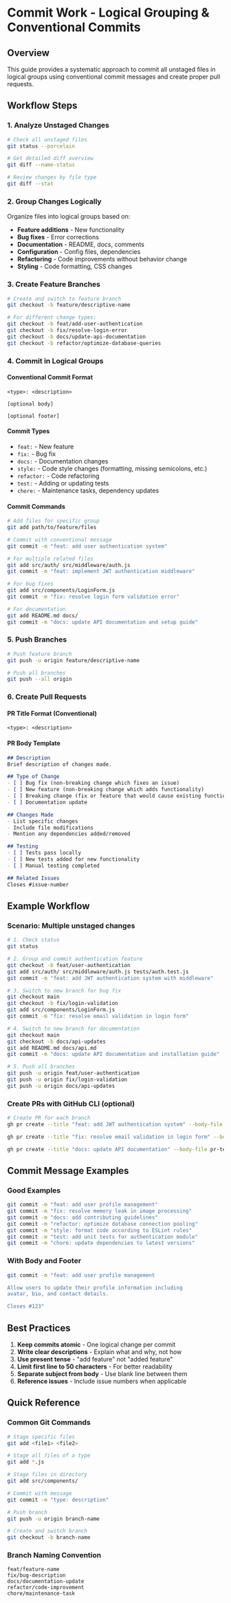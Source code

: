 # Commit Work - Logical Grouping & Conventional Commits

## Overview

This guide provides a systematic approach to commit all unstaged files in logical groups using conventional commit messages and create proper pull requests.

## Workflow Steps

### 1. Analyze Unstaged Changes

```bash
# Check all unstaged files
git status --porcelain

# Get detailed diff overview
git diff --name-status

# Review changes by file type
git diff --stat
```

### 2. Group Changes Logically

Organize files into logical groups based on:
- **Feature additions** - New functionality
- **Bug fixes** - Error corrections
- **Documentation** - README, docs, comments
- **Configuration** - Config files, dependencies
- **Refactoring** - Code improvements without behavior change
- **Styling** - Code formatting, CSS changes

### 3. Create Feature Branches

```bash
# Create and switch to feature branch
git checkout -b feature/descriptive-name

# For different change types:
git checkout -b feat/add-user-authentication
git checkout -b fix/resolve-login-error
git checkout -b docs/update-api-documentation
git checkout -b refactor/optimize-database-queries
```

### 4. Commit in Logical Groups

#### Conventional Commit Format
```
<type>: <description>

[optional body]

[optional footer]
```

#### Commit Types
- `feat:` - New feature
- `fix:` - Bug fix
- `docs:` - Documentation changes
- `style:` - Code style changes (formatting, missing semicolons, etc.)
- `refactor:` - Code refactoring
- `test:` - Adding or updating tests
- `chore:` - Maintenance tasks, dependency updates

#### Commit Commands
```bash
# Add files for specific group
git add path/to/feature/files

# Commit with conventional message
git commit -m "feat: add user authentication system"

# For multiple related files
git add src/auth/ src/middleware/auth.js
git commit -m "feat: implement JWT authentication middleware"

# For bug fixes
git add src/components/LoginForm.js
git commit -m "fix: resolve login form validation error"

# For documentation
git add README.md docs/
git commit -m "docs: update API documentation and setup guide"
```

### 5. Push Branches

```bash
# Push feature branch
git push -u origin feature/descriptive-name

# Push all branches
git push --all origin
```

### 6. Create Pull Requests

#### PR Title Format (Conventional)
```
<type>: <description>
```

#### PR Body Template
```markdown
## Description
Brief description of changes made.

## Type of Change
- [ ] Bug fix (non-breaking change which fixes an issue)
- [ ] New feature (non-breaking change which adds functionality)
- [ ] Breaking change (fix or feature that would cause existing functionality to not work as expected)
- [ ] Documentation update

## Changes Made
- List specific changes
- Include file modifications
- Mention any dependencies added/removed

## Testing
- [ ] Tests pass locally
- [ ] New tests added for new functionality
- [ ] Manual testing completed

## Related Issues
Closes #issue-number
```

## Example Workflow

### Scenario: Multiple unstaged changes

```bash
# 1. Check status
git status

# 2. Group and commit authentication feature
git checkout -b feat/user-authentication
git add src/auth/ src/middleware/auth.js tests/auth.test.js
git commit -m "feat: add JWT authentication system with middleware"

# 3. Switch to new branch for bug fix
git checkout main
git checkout -b fix/login-validation
git add src/components/LoginForm.js
git commit -m "fix: resolve email validation in login form"

# 4. Switch to new branch for documentation
git checkout main
git checkout -b docs/api-updates
git add README.md docs/api.md
git commit -m "docs: update API documentation and installation guide"

# 5. Push all branches
git push -u origin feat/user-authentication
git push -u origin fix/login-validation
git push -u origin docs/api-updates
```

### Create PRs with GitHub CLI (optional)
```bash
# Create PR for each branch
gh pr create --title "feat: add JWT authentication system" --body-file pr-template.md

gh pr create --title "fix: resolve email validation in login form" --body-file pr-template.md

gh pr create --title "docs: update API documentation" --body-file pr-template.md
```

## Commit Message Examples

### Good Examples
```bash
git commit -m "feat: add user profile management"
git commit -m "fix: resolve memory leak in image processing"
git commit -m "docs: add contributing guidelines"
git commit -m "refactor: optimize database connection pooling"
git commit -m "style: format code according to ESLint rules"
git commit -m "test: add unit tests for authentication module"
git commit -m "chore: update dependencies to latest versions"
```

### With Body and Footer
```bash
git commit -m "feat: add user profile management

Allow users to update their profile information including
avatar, bio, and contact details.

Closes #123"
```

## Best Practices

1. **Keep commits atomic** - One logical change per commit
2. **Write clear descriptions** - Explain what and why, not how
3. **Use present tense** - "add feature" not "added feature"
4. **Limit first line to 50 characters** - For better readability
5. **Separate subject from body** - Use blank line between them
6. **Reference issues** - Include issue numbers when applicable

## Quick Reference

### Common Git Commands
```bash
# Stage specific files
git add <file1> <file2>

# Stage all files of a type
git add *.js

# Stage files in directory
git add src/components/

# Commit with message
git commit -m "type: description"

# Push branch
git push -u origin branch-name

# Create and switch branch
git checkout -b branch-name
```

### Branch Naming Convention
```
feat/feature-name
fix/bug-description
docs/documentation-update
refactor/code-improvement
chore/maintenance-task